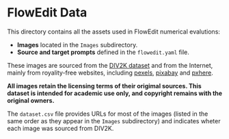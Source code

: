 # FlowEdit Data

This directory contains all the assets used in FlowEdit numerical evalutions:

- **Images** located in the `Images` subdirectory.
- **Source and target prompts** defined in the `flowedit.yaml` file. 

These images are sourced from the [DIV2K dataset](https://data.vision.ee.ethz.ch/cvl/DIV2K/) and from the Internet, mainly from royality-free websites, including [pexels](https://www.pexels.com/), [pixabay](https://pixabay.com/) and [pxhere](https://pxhere.com/). 

**All images retain the licensing terms of their origimal sources. This dataset is intended for academic use only, and copyright remains with the original owners.**

The `dataset.csv` file provides URLs for most of the images (listed in the same order as they appear in the `Images` subdirectory) and indicates wheter each image was sourced from DIV2K. 
